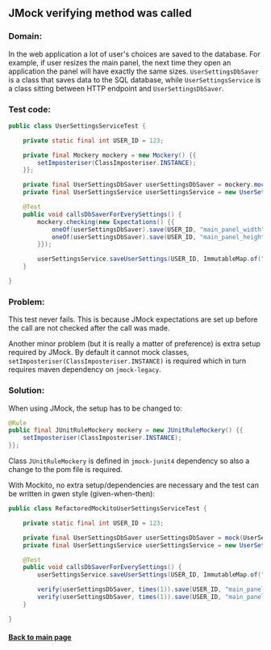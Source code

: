 ## JMock verifying method was called


### Domain:

In the web application a lot of user's choices are saved to the database. For example, if user resizes the main panel, the next time they open an application the panel will have exactly the same sizes. `UserSettingsDbSaver` is a class that saves data to the SQL database, while `UserSettingsService` is a class sitting between HTTP endpoint and `UserSettingsDbSaver`. 


### Test code:

```java
public class UserSettingsServiceTest {

    private static final int USER_ID = 123;

    private final Mockery mockery = new Mockery() {{
        setImposteriser(ClassImposteriser.INSTANCE);
    }};

    private final UserSettingsDbSaver userSettingsDbSaver = mockery.mock(UserSettingsDbSaver.class);
    private final UserSettingsService userSettingsService = new UserSettingsService(userSettingsDbSaver);

    @Test
    public void callsDbSaverForEverySettings() {
        mockery.checking(new Expectations() {{
            oneOf(userSettingsDbSaver).save(USER_ID, "main_panel_width", "1024");
            oneOf(userSettingsDbSaver).save(USER_ID, "main_panel_height", "600");
        }});

        userSettingsService.saveUserSettings(USER_ID, ImmutableMap.of("main_panel_width", "1024", "main_panel_height", "600"));
    }

}
```


### Problem:

This test never fails. This is because JMock expectations are set up before the call are not checked after the call was made.

Another minor problem (but it is really a matter of preference) is extra setup required by JMock. By default it cannot mock classes, `setImposteriser(ClassImposteriser.INSTANCE)` is required which in turn requires maven dependency on `jmock-legacy`.


### Solution:

When using JMock, the setup has to be changed to:

```java
@Rule
public final JUnitRuleMockery mockery = new JUnitRuleMockery() {{
    setImposteriser(ClassImposteriser.INSTANCE);
}};
```

Class `JUnitRuleMockery` is defined in `jmock-junit4` dependency so also a change to the pom file is required.

With Mockito, no extra setup/dependencies are necessary and the test can be written in gwen style (given-when-then):

```java
public class RefactoredMockitoUserSettingsServiceTest {

    private static final int USER_ID = 123;

    private final UserSettingsDbSaver userSettingsDbSaver = mock(UserSettingsDbSaver.class);
    private final UserSettingsService userSettingsService = new UserSettingsService(userSettingsDbSaver);

    @Test
    public void callsDbSaverForEverySettings() {
        userSettingsService.saveUserSettings(USER_ID, ImmutableMap.of("main_panel_width", "1024", "main_panel_height", "600"));

        verify(userSettingsDbSaver, times(1)).save(USER_ID, "main_panel_width", "1024");
        verify(userSettingsDbSaver, times(1)).save(USER_ID, "main_panel_height", "600");
    }

}
```


#### [Back to main page](https://github.com/Jarcionek/Bad-Practices-of-Testing)

